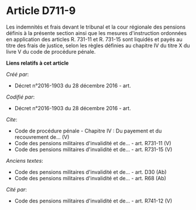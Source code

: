 # Article D711-9

Les indemnités et frais devant le tribunal et la cour régionale des pensions définis à la présente section ainsi que les
mesures d'instruction ordonnées en application des articles R. 731-11 et R. 731-15 sont liquidés et payés au titre des frais
de justice, selon les règles définies au chapitre IV du titre X du livre V du code de procédure pénale.

**Liens relatifs à cet article**

_Créé par_:

  - Décret n°2016-1903 du 28 décembre 2016 - art.

_Codifié par_:

  - Décret n°2016-1903 du 28 décembre 2016 - art.

_Cite_:

  - Code de procédure pénale -  Chapitre IV : Du payement et du recouvrement de... (V)
  - Code des pensions militaires d'invalidité et de... - art. R731-11 (V)
  - Code des pensions militaires d'invalidité et de... - art. R731-15 (V)

_Anciens textes_:

  - Code des pensions militaires d'invalidité et de... - art. D30 (Ab)
  - Code des pensions militaires d'invalidité et de... - art. R68 (Ab)

_Cité par_:

  - Code des pensions militaires d'invalidité et de... - art. R741-12 (V)
